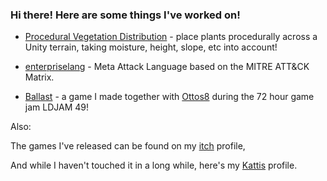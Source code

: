 ### Hi there! Here are some things I've worked on! 

- [Procedural Vegetation Distribution](https://github.com/Wessl/dd2470project/blob/main/README.md) - place plants procedurally across a Unity terrain, taking moisture, height, slope, etc into account!

- [enterpriselang](https://github.com/mal-lang/mitreattacklang) - Meta Attack Language based on the MITRE ATT&CK Matrix. 

- [Ballast](https://ldjam.com/events/ludum-dare/48/ballast) - a game I made together with [Ottos8](https://github.com/Ottos8/) during the 72 hour game jam LDJAM 49! 
 
Also:

The games I've released can be found on my [itch](https://wesslo.itch.io/) profile,

And while I haven't touched it in a long while, here's my [Kattis](https://open.kattis.com/users/love-wessman) profile. 

<!--
**Wessl/Wessl** is a ✨ _special_ ✨ repository because its `README.md` (this file) appears on your GitHub profile.

Here are some ideas to get you started:

- 🔭 I’m currently working on ...
- 🌱 I’m currently learning ...
- 👯 I’m looking to collaborate on ...
- 🤔 I’m looking for help with ...
- 💬 Ask me about ...
- 📫 How to reach me: ...
- 😄 Pronouns: ...
- ⚡ Fun fact: ...
-->
